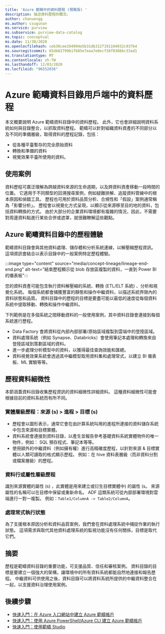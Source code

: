 ```yaml
---
title: 'Azure 範疇中的資料歷程 (預覽版) '
description: 描述資料歷程的概念。
author: chanuengg
ms.author: csugunan
ms.service: purview
ms.subservice: purview-data-catalog
ms.topic: conceptual
ms.date: 11/30/2020
ms.openlocfilehash: ceb30cee194994e5b31db312f191194932c937b4
ms.sourcegitcommit: 65db02799b1f685e7eaa7e0ecf38f03866c33ad1
ms.translationtype: MT
ms.contentlocale: zh-TW
ms.lasthandoff: 12/03/2020
ms.locfileid: "96552036"
---
```

# <a name="data-lineage-in-azure-purview-data-catalog-client"></a>Azure 範疇資料目錄用戶端中的資料歷程

本文概要說明 Azure 範疇資料目錄中的資料歷程。 此外，它也會詳細說明資料系統如何與目錄整合，以抓取資料歷程。 範疇可以針對組織資料資產的不同部分以及不同的準備層級，取得資料的歷程記錄，包括：

- 從各種平臺暫存的完全原始資料
- 轉換和準備的資料
- 視覺效果平臺所使用的資料。

## <a name="use-cases"></a>使用案例

資料歷程可廣泛理解為跨越資料來源的生命週期，以及跨資料資產移動一段時間的位置。 它適用于不同類型的回溯搜尋案例，例如疑難排解、追蹤資料管線中的根本原因和偵錯工具。 歷程也可用於資料品質分析、合規性和「假設」案例通常稱為「影響分析」。 歷程會以視覺化方式呈現，以顯示從來源移至目的地的資料，包括資料轉換的方式。 由於大部分的企業資料環境都有複雜的情況，因此，不需要對周邊資料點進行某些合併或遮罩，就很難瞭解這些觀點。

## <a name="lineage-experience-in-azure-purview-data-catalog"></a>Azure 範疇資料目錄中的歷程體驗

範疇資料目錄會與其他資料處理、儲存體和分析系統連線，以解壓縮歷程資訊。 這項資訊會結合以表示目錄中的一般案例特定歷程體驗。

:::image type="content" source="media/concept-lineage/lineage-end-end.png" alt-text="結束歷程顯示從 blob 存放區複製的資料，一直到 Power BI 的儀表板":::

您的資料資產可能包含執行資料解壓縮的系統、轉換 (ETL/ELT 系統) 、分析和視覺化系統。 每個系統都會捕獲豐富的靜態和操作中繼資料，以描述系統界限內的資料狀態和品質。 資料目錄中的歷程的目標是要盡可能以最低的速度從每個資料系統中提取移動、轉換和操作中繼資料。

下列範例是在多個系統之間移動資料的一般使用案例，其中資料目錄會連接到每個系統進行歷程。

- Data Factory 會將資料從內部內部部署/原始區域複製到雲端中的登陸區域。 
- 資料處理系統（例如 Synapse、Databricks）會使用筆記本處理和轉換來自登陸區域到策劃區域的資料。
- 進一步處理分析模型中的資料，以獲得最佳查詢效能和匯總。 
- 資料視覺效果系統會透過其中繼模型取用資料集和處理常式，以建立 BI 儀表板、ML 實驗等等。

## <a name="lineage-granularity"></a>歷程資料細微性

本節涵蓋資料目錄收集歷程資訊的資料細微性詳細資料。 這種資料細微性可能會根據目前的資料系統而有所不同。

### <a name="entity-level-lineage-sources--process--targets"></a>實體層級歷程：來源 (s) > 進程 > 目標 (s)  

- 歷程會以圖形表示，通常它會在由計算系統叫用的進程所連接的資料儲存系統中包含來源和目標實體。 
- 資料系統會連接到資料目錄，以產生並報告參考基礎資料系統實體物件的唯一物件，例如： SQL 預存程式、筆記本等等。
- 使用額外的中繼資料（例如擁有權）進行高精確度歷程，以針對來源 & 目標實體以人類可讀取的格式顯示歷程。 例如：在 hive 資料表層級（而非資料分割或檔案層級）的歷程。

### <a name="column-or-attribute-level-lineage"></a>資料行或屬性層級歷程

識別來源實體的屬性 (s) ，此實體是用來建立或衍生目標實體中) 的屬性 (s。 來源屬性的名稱可以在目標中保留或重新命名。 ADF 這類系統可從內部部署環境對雲端進行一對一複製。 例如：`Table1/ColumnA -> Table2/ColumnA`。

### <a name="process-execution-status"></a>處理常式執行狀態

為了支援根本原因分析和資料品質案例，我們會在資料處理系統中捕捉作業的執行狀態。 這項需求與取代其他資料處理系統的監視功能沒有任何關係，目標是取代它們。 

## <a name="summary"></a>摘要

歷程是範疇資料目錄的重要功能，可支援品質、信任和審核案例。 資料目錄的目標是要建立一個強大的架構，讓環境中的所有資料系統都能自然地連接和報告歷程。 中繼資料可供使用之後，資料目錄可以將資料系統所提供的中繼資料整合在一起，以支援資料治理使用案例。

## <a name="next-steps"></a>後續步驟

* [快速入門：在 Azure 入口網站中建立 Azure 範疇帳戶](create-catalog-portal.md)
* [快速入門：使用 Azure PowerShell/Azure CLI 建立 Azure 範疇帳戶](create-catalog-powershell.md)
* [快速入門：使用範疇 Studio](use-purview-studio.md)